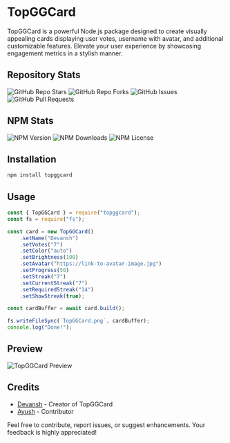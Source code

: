 # TopGGCard

TopGGCard is a powerful Node.js package designed to create visually appealing cards displaying user votes, username with avatar, and additional customizable features. Elevate your user experience by showcasing engagement metrics in a stylish manner.

## Repository Stats

![GitHub Repo Stars](https://img.shields.io/github/stars/devanshyadav2010/topggcard?style=for-the-badge)
![GitHub Repo Forks](https://img.shields.io/github/forks/devanshyadav2010/topggcard?style=for-the-badge)
![GitHub Issues](https://img.shields.io/github/issues/devanshyadav2010/topggcard?style=for-the-badge)
![GitHub Pull Requests](https://img.shields.io/github/issues-pr/devanshyadav2010/topggcard?style=for-the-badge)

## NPM Stats

![NPM Version](https://img.shields.io/npm/v/topggcard?style=for-the-badge)
![NPM Downloads](https://img.shields.io/npm/dt/topggcard?style=for-the-badge)
![NPM License](https://img.shields.io/npm/l/topggcard?style=for-the-badge)

## Installation

```bash
npm install topggcard
```

## Usage

```javascript
const { TopGGCard } = require("topggcard");
const fs = require("fs");

const card = new TopGGCard()
    .setName("Devansh")
    .setVotes("7")
    .setColor("auto")
    .setBrightness(100)
    .setAvatar("https://link-to-avatar-image.jpg")
    .setProgress(50)
    .setStreak("7")
    .setCurrentStreak("7")
    .setRequiredStreak("14")
    .setShowStreak(true);

const cardBuffer = await card.build();

fs.writeFileSync(`TopGGCard.png`, cardBuffer);
console.log("Done!");
```

## Preview

![TopGGCard Preview](https://i.imgur.com/BDZHzNR.png)

## Credits

- [Devansh](https://github.com/devanshyadav2010) - Creator of TopGGCard
- [Ayush](https://github.com/grdAyush) - Contributor

Feel free to contribute, report issues, or suggest enhancements. Your feedback is highly appreciated!
